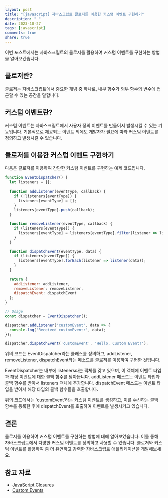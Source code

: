 ```yaml
---
layout: post
title: "[javascript] 자바스크립트 클로저를 이용한 커스텀 이벤트 구현하기"
description: " "
date: 2023-10-27
tags: [javascript]
comments: true
share: true
---
```


이번 포스트에서는 자바스크립트의 클로저를 활용하여 커스텀 이벤트를 구현하는 방법을 알아보겠습니다.

## 클로저란?

클로저는 자바스크립트에서 중요한 개념 중 하나로, 내부 함수가 외부 함수의 변수에 접근할 수 있는 공간을 말합니다. 

## 커스텀 이벤트란?

커스텀 이벤트는 자바스크립트에서 사용자 정의 이벤트를 만들어서 발생시킬 수 있는 기능입니다. 기본적으로 제공되는 이벤트 외에도 개발자가 필요에 따라 커스텀 이벤트를 정의하고 발생시킬 수 있습니다.

## 클로저를 이용한 커스텀 이벤트 구현하기

다음은 클로저를 이용하여 간단한 커스텀 이벤트를 구현하는 예제 코드입니다.

```javascript
function EventDispatcher() {
  let listeners = {};
  
  function addListener(eventType, callback) {
    if (!listeners[eventType]) {
      listeners[eventType] = [];
    }
    listeners[eventType].push(callback);
  }

  function removeListener(eventType, callback) {
    if (listeners[eventType]) {
      listeners[eventType] = listeners[eventType].filter(listener => listener !== callback);
    }
  }

  function dispatchEvent(eventType, data) {
    if (listeners[eventType]) {
      listeners[eventType].forEach(listener => listener(data));
    }
  }
  
  return {
    addListener: addListener,
    removeListener: removeListener,
    dispatchEvent: dispatchEvent
  };
}

// Usage
const dispatcher = EventDispatcher();

dispatcher.addListener('customEvent', data => {
  console.log('Received customEvent:', data);
});

dispatcher.dispatchEvent('customEvent', 'Hello, Custom Event!');
```

위의 코드는 EventDispatcher라는 클래스를 정의하고, addListener, removeListener, dispatchEvent라는 메소드를 클로저를 이용하여 구현한 것입니다. 

EventDispatcher는 내부에 listeners라는 객체를 갖고 있으며, 이 객체에 이벤트 타입과 해당 이벤트에 대한 콜백 함수를 담아둡니다. addListener 메소드는 이벤트 타입과 콜백 함수를 받아서 listeners 객체에 추가합니다. dispatchEvent 메소드는 이벤트 타입을 받아서 해당 타입의 콜백 함수들을 호출합니다.

위의 코드에서는 'customEvent'라는 커스텀 이벤트를 생성하고, 이를 수신하는 콜백 함수를 등록한 후에 dispatchEvent를 호출하여 이벤트를 발생시키고 있습니다.

## 결론

클로저를 이용하여 커스텀 이벤트를 구현하는 방법에 대해 알아보았습니다. 이를 통해 자바스크립트에서 다양한 커스텀 이벤트를 정의하고 사용할 수 있습니다. 클로저와 커스텀 이벤트를 활용하여 좀 더 유연하고 강력한 자바스크립트 애플리케이션을 개발해보세요.

## 참고 자료

- [JavaScript Closures](https://developer.mozilla.org/en-US/docs/Web/JavaScript/Closures)
- [Custom Events](https://developer.mozilla.org/en-US/docs/Web/Guide/Events/Creating_and_triggering_events)